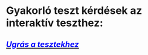 <h1>Gyakorló teszt kérdések az interaktív teszthez:</h1>
<a href="https://infojegyzet.hu/vizsgafeladatok/szoftverfejleszto-interaktiv/teszt/">
  <h2 style="color: blue; font-style:italic;">Ugrás a tesztekhez</h2>
</a>
